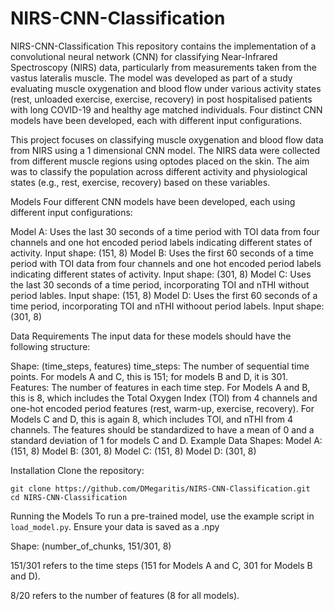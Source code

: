 # NIRS-CNN-Classification
NIRS-CNN-Classification
This repository contains the implementation of a convolutional neural network (CNN) for classifying Near-Infrared Spectroscopy (NIRS) data, particularly from measurements taken from the vastus lateralis muscle. The model was developed as part of a study evaluating muscle oxygenation and blood flow under various activity states (rest, unloaded exercise, exercise, recovery) in post hospitalised patients with long COVID-19 and healthy age matched individuals. Four distinct CNN models have been developed, each with different input configurations.

This project focuses on classifying muscle oxygenation and blood flow data from NIRS using a 1 dimensional CNN model. The NIRS data were collected from different muscle regions using optodes placed on the skin. The aim was to classify the population across different activity and physiological states (e.g., rest, exercise, recovery) based on these variables.

Models
Four different CNN models have been developed, each using different input configurations:

Model A: Uses the last 30 seconds of a time period with TOI data from four channels and one hot encoded period labels indicating different states of activity. Input shape: (151, 8)
Model B: Uses the first 60 seconds of a time period with TOI data from four channels and one hot encoded period labels indicating different states of activity. Input shape: (301, 8)
Model C: Uses the last 30 seconds of a time period, incorporating TOI and nTHI without period lables. Input shape: (151, 8)
Model D: Uses the first 60 seconds of a time period, incorporating TOI and nTHI withoout period labels. Input shape: (301, 8)

Data Requirements
The input data for these models should have the following structure:

Shape: (time_steps, features)
time_steps: The number of sequential time points. For models A and C, this is 151; for models B and D, it is 301.
Features: The number of features in each time step. For Models A and B, this is 8, which includes the Total Oxygen Index (TOI) from 4 channels and one-hot encoded period features (rest, warm-up, exercise, recovery). For Models C and D, this is again 8, which includes TOI, and nTHI from 4 channels. The features should be standardized to have a mean of 0 and a standard deviation of 1 for models C and D.
Example Data Shapes:
Model A: (151, 8)
Model B: (301, 8)
Model C: (151, 8)
Model D: (301, 8)

Installation
Clone the repository:

```
git clone https://github.com/DMegaritis/NIRS-CNN-Classification.git
cd NIRS-CNN-Classification
```

Running the Models 
To run a pre-trained model, use the example script in ```load_model.py```. Ensure your data is saved as a .npy

Shape: (number_of_chunks, 151/301, 8)

151/301 refers to the time steps (151 for Models A and C, 301 for Models B and D).

8/20 refers to the number of features (8 for all models).
